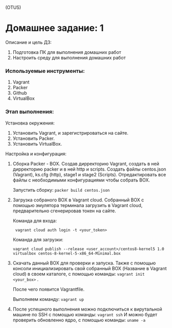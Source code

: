 (OTUS)
# Домашнее задание: 1

Описание и цель ДЗ:
1. Подготовка ПК для выполнения домашних работ
2. Настроить среду для выполнения домашних работ

### Используемые инструменты:

1. Vagrant
2. Packer
3. Github
4. VirtualBox

### Этап выполнения:

Установка окружения:

1. Установить Vagrant, и зарегистрироваться на сайте.
2. Установить Packer.
3. Установить VirtualBox.

Настройка и конфигурация:

1. Сборка Packer - BOX.
   Создав дирректорию Vagrant, создать в ней дирректорию packer и в ней http и scripts.
   Создать файлы centos.json (Vagrant), ks.cfg (http), stage1 и stage2 (Scripts).
   Отредактировать все файлы с необходимыми конфигурациями чтобы собрать BOX.
   
   Запустить сборку: ` packer build centos.json `
     
3. Загрузка собраного BOX в Vagrant cloud.
   Собранный BOX с помощью эмулятора терминала загрузить в Vagrant cloud, предварительно сгенерировав токен на сайте.
   
   Команда для входа:

   ` vagrant cloud auth login -t <your_token>`

   Команда для загрузки: 
   
   ` vagrant cloud publish --release <user_account>/centos8-kernel5 1.0 virtualbox centos-8-kernel-5-x86_64-Minimal.box `
   
5. Скачать данный BOX для проверки и запуска.
   Также с помощью консоли инициализировать свой собранный BOX (Название в Vagrant cloud) в своем каталоге, с помощью команды: `vagrant init <your_box>` .

   После чего появится Vagrantfile.

   Выполняем команду: ` vagrant up `

7. После успешного выполнения можно подключиться к вирутальной машине по SSH с помощью команды: ` vagrant ssh `
   И можно будет проверить обновленно ядро, с помощью команды: ` uname -a `
